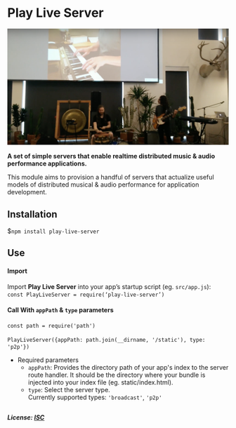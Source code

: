 # Play Live Server

<img src="remote-performer.png" alt="remote-performance-app" width="625px"/>

__A set of simple servers that enable realtime distributed music & audio performance applications.__

This module aims to provision a handful of servers that actualize useful models of distributed musical & audio performance for application development.

## Installation
$`npm install play-live-server`

## Use
#### Import
Import **Play Live Server** into your app’s startup script (eg. `src/app.js`): <br/>
`const PlayLiveServer = require(‘play-live-server’)`

#### Call With `appPath` & `type` parameters
```
const path = require('path')

PlayLiveServer({appPath: path.join(__dirname, '/static'), type: 'p2p'})
```
* Required parameters
  * `appPath`: Provides the directory path of your app's index to the server route handler. It should be the directory where your bundle is injected into your index file (eg. static/index.html).
  * `type`: Select the server type.<br/>
  Currently supported types: `'broadcast'`, `'p2p'`
    
## 
##### License: [ISC](https://opensource.org/licenses/ISC)
